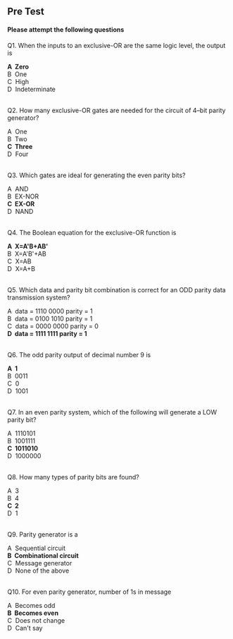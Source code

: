 ##  Pre Test 
#### Please attempt the following questions


Q1. When the inputs to an exclusive-OR are the same logic level, the output is  

<b>A  Zero</b>  
B  One  
C  High  
D  Indeterminate  
<br>


Q2. How many exclusive-OR gates are needed for the circuit of 4–bit parity generator?  

A  One  
B  Two  
<b>C  Three</b>  
D  Four  
<br>
  
   
Q3. Which gates are ideal for generating the even parity bits?  

A  AND  
B  EX-NOR  
<b>C  EX-OR</b>  
D  NAND  
<br>
  
    
Q4. The Boolean equation for the exclusive-OR function is  

<b>A  X=A'B+AB'</b>  
B  X=A'B'+AB  
C  X=AB  
D  X=A+B  
<br>
  
   
Q5. Which data and parity bit combination is correct for an ODD parity data transmission system?  

A  data = 1110 0000 parity = 1  
B  data = 0100 1010 parity = 1  
C  data = 0000 0000 parity = 0  
<b>D  data = 1111 1111 parity = 1</b>  
<br>
  
   
Q6. The odd parity output of decimal number 9 is  

<b>A  1</b>  
B  0011  
C  0  
D  1001  
<br>
  
   
Q7. In an even parity system, which of the following will generate a LOW parity bit?  

A  1110101  
B  1001111  
<b>C  1011010</b>  
D  1000000  
<br>
  
   
Q8. How many types of parity bits are found?  

A  3  
B  4  
<b>C  2</b>  
D  1  
<br>
  
    
Q9. Parity generator is a  

A  Sequential circuit  
<b>B  Combinational circuit</b>  
C  Message generator  
D  None of the above  
<br>
  
    
Q10. For even parity generator, number of 1s in message  

A  Becomes odd  
<b>B  Becomes even</b>  
C  Does not change  
D  Can't say  






 

